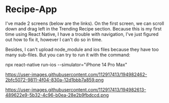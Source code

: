 # Recipe-App

I've made 2 screens (below are the links). On the first screen, we can scroll down and drag left in the Trending Recipe section. Because this is my first time using React Native, I have a trouble with navigation, I've just figured out how to fix it, however I can't do so in time. 

Besides, I can't upload node_module and ios files because they have too many sub-files. But you can try to run it with the command:
 
npx react-native run-ios --simulator="iPhone 14 Pro Max"

https://user-images.githubusercontent.com/112917413/194982462-2bfc5072-9811-4f04-830a-12d1bbb7a859.png


https://user-images.githubusercontent.com/112917413/194982613-489622e9-5b32-4c96-b0ea-28e2b9fbdccd.png
